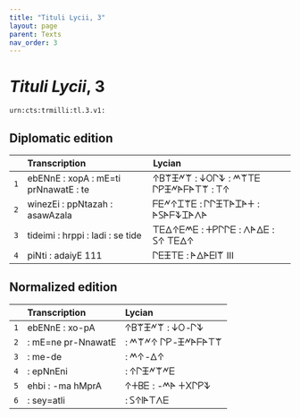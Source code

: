```yaml
---
title: "Tituli Lycii, 3"
layout: page
parent: Texts
nav_order: 3
---
```




# *Tituli Lycii*, 3




`urn:cts:trmilli:tl.3.v1:`

## Diplomatic edition

|  | Transcription | Lycian |
| :---: | :------ | :------ |
| `1` | ebENnE : xopA : mE=ti prNnawatE : te | 𐊁𐊂𐊚𐊑𐊏𐊚 : 𐊜𐊒𐊓𐊙 : 𐊎𐊚𐊗𐊆 𐊓𐊕𐊑𐊏𐊀𐊇𐊀𐊗𐊚 : 𐊗𐊁 |
| `2` | winezEi : ppNtazah : asawAzala | 𐊇𐊆𐊏𐊁𐊈𐊚𐊆 : 𐊓𐊓𐊑𐊗𐊀𐊈𐊀𐊛 : 𐊀𐊖𐊀𐊇𐊙𐊈𐊀𐊍𐊀 |
| `3` | tideimi : hrppi : ladi : se tide | 𐊗𐊆𐊅𐊁𐊆𐊎𐊆 : 𐊛𐊕𐊓𐊓𐊆 : 𐊍𐊀𐊅𐊆 : 𐊖𐊁 𐊗𐊆𐊅𐊁 |
| `4` | piNti : adaiyE 111 | 𐊓𐊆𐊑𐊗𐊆 : 𐊀𐊅𐊀𐊆𐊊𐊚 III |

## Normalized edition

|  | Transcription | Lycian |
| :---: | :------ | :------ |
| `1` | ebENnE : xo-pA | 𐊁𐊂𐊚𐊑𐊏𐊚 : 𐊜𐊒-𐊓𐊙 |
| `2` | : mE=ne pr-NnawatE | : 𐊎𐊚𐊏𐊁 𐊓𐊕-𐊑𐊏𐊀𐊇𐊀𐊗𐊚 |
| `3` | : me-de | : 𐊎𐊁-𐊅𐊁 |
| `4` | : epNnEni | : 𐊁𐊓𐊑𐊏𐊚𐊏𐊆 |
| `5` | ehbi : -ma hMprA | 𐊁𐊛𐊂𐊆 : -𐊎𐊀 𐊛𐊐𐊓𐊕𐊙 |
| `6` | : sey=atli | : 𐊖𐊁𐊊𐊀𐊗𐊍𐊆 |